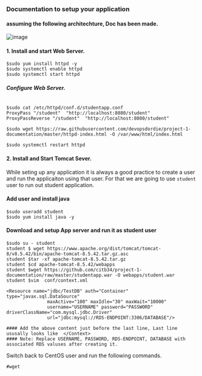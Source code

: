 ###  Documentation to setup your application


#### assuming the following architechture, Doc has been made. 

![image](https://user-images.githubusercontent.com/52474652/60711645-f6d75880-9f32-11e9-877f-0e4362a07439.png)

#### 1. Install and start Web Server.

```
$sudo yum install httpd -y
$sudo systemctl enable httpd
$sudo systemctl start httpd
```

##### Configure Web Server. 

```

$sudo cat /etc/httpd/conf.d/studentapp.conf
ProxyPass "/student"  "http://localhost:8080/student"
ProxyPassReverse "/student"  "http://localhost:8080/student"

$sudo wget https://raw.githubusercontent.com/devopsdordie/project-1-documentation/master/httpd-index.html -O /var/www/html/index.html

$sudo systemctl restart httpd
```

#### 2. Install and Start Tomcat Sever.

While seting up any application it is always a good practice to create a user and run the applicaiton using that user. 
For that we are going to use `student` user to run out student application. 

#### Add user and install java
```
$sudo useradd student
$sudo yum install java -y
```

#### Download and setup App server and run it as student user
```
$sudo su - student
student $ wget https://www.apache.org/dist/tomcat/tomcat-8/v8.5.42/bin/apache-tomcat-8.5.42.tar.gz.asc
student $tar -xf apache-tomcat-8.5.42.tar.gz
student $cd apache-tomcat-8.5.42/webapps
student $wget https://github.com/citb34/project-1-documentation/raw/master/studentapp.war -O webapps/student.war
student $vim  conf/context.xml

<Resource name="jdbc/TestDB" auth="Container" type="javax.sql.DataSource"
               maxActive="100" maxIdle="30" maxWait="10000"
               username="USERNAME" password="PASSWORD" driverClassName="com.mysql.jdbc.Driver"
               url="jdbc:mysql://RDS-ENDPOINT:3306/DATABASE"/>

#### Add the above content just before the last line, Last line ususally looks like  </Context>
#### Note: Replace USERNAME, PASSWORD, RDS-ENDPOINT, DATABASE with associated RDS valuses after creating it.
```

Switch back to CentOS user and run the following commands. 
```
#wget 

